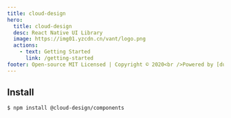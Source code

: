 ```yaml
---
title: cloud-design
hero:
  title: cloud-design
  desc: React Native UI Library
  image: https://img01.yzcdn.cn/vant/logo.png
  actions:
    - text: Getting Started
      link: /getting-started
footer: Open-source MIT Licensed | Copyright © 2020<br />Powered by [dumi](https://d.umijs.org)
---
```


## Install

```sh
$ npm install @cloud-design/components
```
